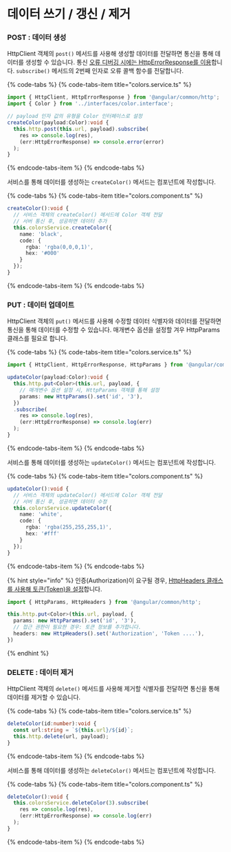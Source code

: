 # 데이터 쓰기 / 갱신 / 제거

### POST : 데이터 생성

HttpClient 객체의 `post()` 메서드를 사용해 생성할 데이터를 전달하면 통신을 통해 데이터를 생성할 수 있습니다. 통신 [오류 디버깅 시에는 HttpErrorResponse를 이용](https://angular.io/guide/http#getting-error-details)합니다. `subscribe()` 메서드의 2번째 인자로 오류 콜백 함수를 전달합니다.

{% code-tabs %}
{% code-tabs-item title="colors.service.ts" %}
```typescript
import { HttpClient, HttpErrorResponse } from '@angular/common/http';
import { Color } from '../interfaces/color.interface';

// payload 인자 값의 유형을 Color 인터페이스로 설정
createColor(payload:Color):void {
  this.http.post(this.url, payload).subscribe(
    res => console.log(res),
    (err:HttpErrorResponse) => console.error(error)
  );
}
```
{% endcode-tabs-item %}
{% endcode-tabs %}

서비스를 통해 데이터를 생성하는 `createColor()` 메서드는 컴포넌트에 작성합니다.

{% code-tabs %}
{% code-tabs-item title="colors.component.ts" %}
```typescript
createColor():void {
  // 서비스 객체의 createColor() 메서드에 Color 객체 전달
  // 서버 통신 후, 성공하면 데이터 추가
  this.colorsService.createColor({
    name: 'black',
    code: {
      rgba: 'rgba(0,0,0,1)',
      hex: '#000'
    }
  });
}
```
{% endcode-tabs-item %}
{% endcode-tabs %}

### PUT : 데이터 업데이트

HttpClient 객체의 `put()` 메서드를 사용해 수정할 데이터 식별자와 데이터를 전달하면 통신을 통해 데이터를 수정할 수 있습니다. 매개변수 옵션을 설정할 겨우 HttpParams 클래스를 필요로 합니다.

{% code-tabs %}
{% code-tabs-item title="colors.service.ts" %}
```typescript
import { HttpClient, HttpErrorResponse, HttpParams } from '@angular/common/http';

updateColor(payload:Color):void {
  this.http.put<Color>(this.url, payload, {
    // 매개변수 옵션 설정 시, HttpParams 객체를 통해 설정
    params: new HttpParams().set('id', '3'),
  })
  .subscribe(
    res => console.log(res),
    (err:HttpErrorResponse) => console.log(err)
  );
}
```
{% endcode-tabs-item %}
{% endcode-tabs %}

서비스를 통해 데이터를 생성하는 `updateColor()` 메서드는 컴포넌트에 작성합니다.

{% code-tabs %}
{% code-tabs-item title="colors.component.ts" %}
```typescript
updateColor():void {
  // 서비스 객체의 updateColor() 메서드에 Color 객체 전달
  // 서버 통신 후, 성공하면 데이터 수정
  this.colorsService.updateColor({
    name: 'white',
    code: {
      rgba: 'rgba(255,255,255,1)',
      hex: '#fff'
    }
  });
}
```
{% endcode-tabs-item %}
{% endcode-tabs %}

{% hint style="info" %}
인증\(Authorization\)이 요구될 경우, [HttpHeaders 클래스를 사용해 토큰\(Token\)을 설정](https://angular.io/guide/http#adding-headers)합니다.

```typescript
import { HttpParams, HttpHeaders } from '@angular/common/http';

this.http.put<Color>(this.url, payload, {
  params: new HttpParams().set('id', '3'),
  // 접근 권한이 필요한 경우: 토큰 정보를 추가합니다.
  headers: new HttpHeaders().set('Authorization', 'Token ....'),
})
```
{% endhint %}

### DELETE : 데이터 제거

HttpClient 객체의 `delete()` 메서드를 사용해 제거할 식별자를 전달하면 통신을 통해 데이터를 제거할 수 있습니다.

{% code-tabs %}
{% code-tabs-item title="colors.service.ts" %}
```typescript
deleteColor(id:number):void {
  const url:string = `${this.url}/${id}`;
  this.http.delete(url, payload);
}
```
{% endcode-tabs-item %}
{% endcode-tabs %}

서비스를 통해 데이터를 생성하는 `deleteColor()` 메서드는 컴포넌트에 작성합니다.

{% code-tabs %}
{% code-tabs-item title="colors.component.ts" %}
```typescript
deleteColor():void {
  this.colorsService.deleteColor(3).subscribe(
    res => console.log(res),
    (err:HttpErrorResponse) => console.log(err)
  );
}
```
{% endcode-tabs-item %}
{% endcode-tabs %}

